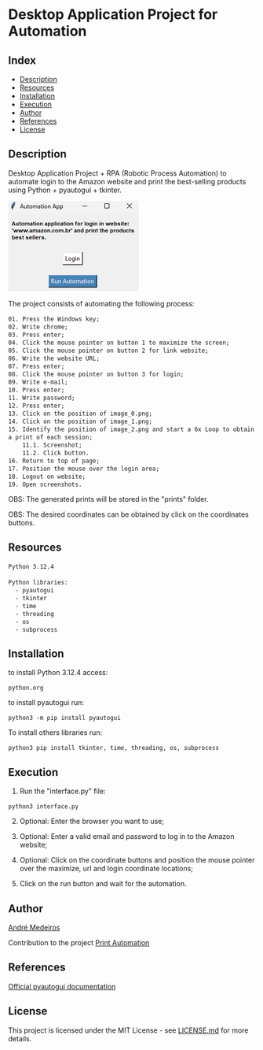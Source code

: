 # Desktop Application Project for Automation

## Index
- [Description](#Description)
- [Resources](#Resources)
- [Installation](#Installation)
- [Execution](#Execution)
- [Author](#Author)
- [References](#References)
- [License](#License)

## Description
Desktop Application Project + RPA (Robotic Process Automation) to automate login to the Amazon website and print the best-selling products using Python + pyautogui + tkinter.

![](images/app.png)

The project consists of automating the following process:
```
01. Press the Windows key;
02. Write chrome;
03. Press enter;
04. Click the mouse pointer on button 1 to maximize the screen;
05. Click the mouse pointer on button 2 for link website;
06. Write the website URL;
07. Press enter;
08. Click the mouse pointer on button 3 for login;
09. Write e-mail;
10. Press enter;
11. Write password;
12. Press enter;
13. Click on the position of image_0.png;
14. Click on the position of image_1.png;
15. Identify the position of image_2.png and start a 6x Loop to obtain a print of each session;
    11.1. Screenshot;
    11.2. Click button.
16. Return to top of page;
17. Position the mouse over the login area;
18. Logout on website;
19. Open screenshots.
```

OBS: The generated prints will be stored in the "prints" folder.

OBS: The desired coordinates can be obtained by click on the coordinates buttons.

## Resources
```
Python 3.12.4

Python libraries: 
  - pyautogui
  - tkinter
  - time
  - threading
  - os
  - subprocess
```

## Installation

to install Python 3.12.4 access: 
```
python.org
```

to install pyautogui run: 
```
python3 -m pip install pyautogui
```

To install others libraries run: 
```
python3 pip install tkinter, time, threading, os, subprocess
```

## Execution

1. Run the "interface.py" file:
```
python3 interface.py
```

2. Optional: Enter the browser you want to use; 

3. Optional: Enter a valid email and password to log in to the Amazon website;

4. Optional: Click on the coordinate buttons and position the mouse pointer over the maximize, url and login coordinate locations;

5. Click on the run button and wait for the automation.

## Author

[André Medeiros](https://github.com/andreemedeiros)

Contribution to the project [Print Automation](https://github.com/andreemedeiros/Print-Automation/graphs/contributors)

## References

[Official pyautogui documentation](https://pyautogui.readthedocs.io/en/latest/#)


## License
This project is licensed under the MIT License - see [LICENSE.md](LICENSE.md) for more details.
